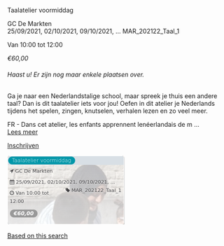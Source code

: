 Taalatelier voormiddag

GC De Markten  
25/09/2021, 02/10/2021, 09/10/2021, ... MAR\_202122\_Taal\_1  

Van 10:00 tot 12:00

*€60,00*

  

###### *Haast u! Er zijn nog maar enkele plaatsen over.*

  

Ga je naar een Nederlandstalige school, maar spreek je thuis een andere taal? Dan is dit taalatelier iets voor jou! Oefen in dit atelier je Nederlands tijdens het spelen, zingen, knutselen, verhalen lezen en zo veel meer.  
  
FR - Dans cet atelier, les enfants apprennent lenéerlandais de m ...  
[Lees meer](https://tickets.vgc.be/activity/subscribe/MAR_202122_Taal_1)

[Inschrijven](https://tickets.vgc.be/activity/subscribe/MAR_202122_Taal_1)

![](63008.png)

[Based on this search](https://tickets.vgc.be/activity/index?&vrijeplaatsen=1&Age%5B%5D=3%2C4&entity=244)